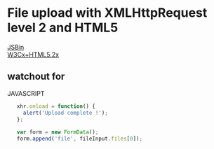# File upload with XMLHttpRequest level 2 and HTML5

[JSBin](https://jsbin.com/pidusap/edit)  
[W3Cx+HTML5.2x](https://courses.edx.org/courses/course-v1:W3Cx+HTML5.2x+3T2018/courseware/1c530fbca988429899cd827dd5a4cc8b/672b23946d9241599d10105527876a77/?child=last)  

## watchout for

JAVASCRIPT

```JavaScript
   xhr.onload = function() {
     alert('Upload complete !');
   };
 
   var form = new FormData();
   form.append('file', fileInput.files[0]);
```
